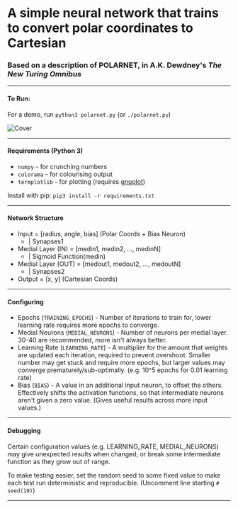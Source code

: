 # A simple neural network that trains to convert polar coordinates to Cartesian

### Based on a description of POLARNET, in A.K. Dewdney's _The New Turing Omnibus_

---

#### To Run:

For a demo, run `python3 polarnet.py` (or `./polarnet.py`)

![Cover](https://repository-images.githubusercontent.com/269819702/9d5fd800-ad04-11ea-8e9b-33eaecea9add)


 ---

#### Requirements (Python 3)

* `numpy` - for crunching numbers
* `colorama` - for colourising output
* `termplotlib` -  for plotting (requires [gnuplot](http://www.gnuplot.info/))

Install with pip:
`pip3 install -r requirements.txt`

---

#### Network Structure

* Input = \[radius, angle, bias\] \(Polar Coords + Bias Neuron\)
  * | Synapses1
* Medial Layer (IN) = [medin1, medin2, ..., medinN]
  * | Sigmoid Function(medin)
* Medial Layer (OUT) = [medout1, medout2, ..., medoutN]
  * | Synapses2
* Output = [x, y] (Cartesian Coords)

---

#### Configuring

* Epochs (`TRAINING_EPOCHS`) - Number of iterations to train for, lower learning rate requires more epochs to converge.
* Medial Neurons (`MEDIAL_NEURONS`) - Number of neurons per medial layer. 30-40 are recommended, more isn't always better.
* Learning Rate (`LEARNING_RATE`) - A multiplier for the amount that weights are updated each iteration, required to prevent overshoot. Smaller number may get stuck and require more epochs, but larger values may converge prematurely/sub-optimally. (e.g. 10^5 epochs for 0.01 learning rate)
* Bias (`BIAS`) - A value in an additional input neuron, to offset the others. Effectively shifts the activation functions, so that intermediate neurons aren't given a zero value. (Gives useful results across more input values.)

---

#### Debugging

Certain configuration values (e.g. LEARNING_RATE, MEDIAL_NEURONS) may give unexpected results when changed, or break some intermediate function as they grow out of range.

To make testing easier, set the random seed to some fixed value to make each test run deterministic and reproducible.
(Uncomment line starting `# seed(10)`)

---
